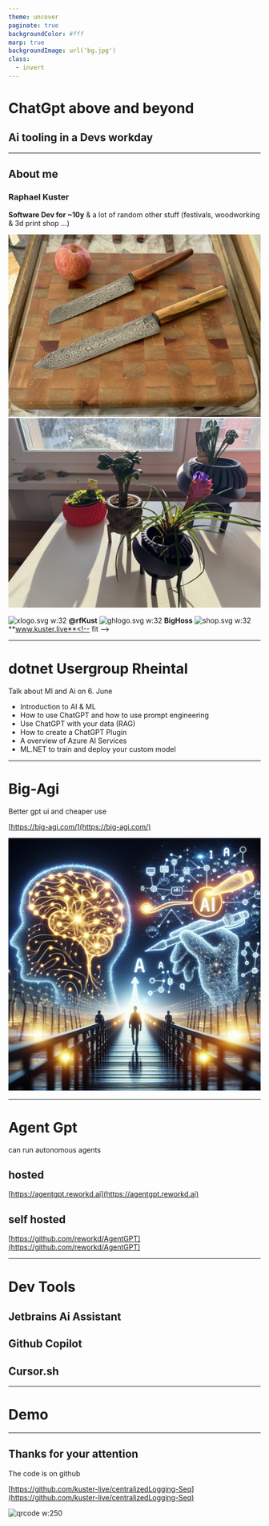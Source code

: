 ```yaml
---
theme: uncover
paginate: true
backgroundColor: #fff
marp: true
backgroundImage: url('bg.jpg')
class:
  - invert
---
```

<!-- invert -->
# ChatGpt above and beyond 

## Ai tooling in a Devs workday

---

## About me

### Raphael Kuster

**Software Dev for ~10y** & a lot of random other stuff (festivals, woodworking & 3d print shop ...)


![cuttingboards.jpg h:210](./images/cuttingboards.jpg)   ![3d print.png h:210](./images/3d-print.jpg)<!-- fit -->



![xlogo.svg w:32](https://upload.wikimedia.org/wikipedia/commons/c/ce/X_logo_2023.svg) **@rfKust**     ![ghlogo.svg w:32](https://upload.wikimedia.org/wikipedia/commons/9/91/Octicons-mark-github.svg) **BigHoss**     ![shop.svg w:32](https://upload.wikimedia.org/wikipedia/commons/b/ba/Empty_shopping_cart_clip_art.svg) **www.kuster.live**<!-- fit -->

---

# dotnet Usergroup Rheintal

Talk about Ml and Ai on 6. June

- Introduction to AI & ML
- How to use ChatGPT and how to use prompt engineering
- Use ChatGPT with your data (RAG)
- How to create a ChatGPT Plugin
- A overview of Azure AI Services
- ML.NET to train and deploy your custom model

<!-- _footer: "https://rheintal-dotnet.com/"-->
---

# Big-Agi

 Better gpt ui and cheaper use

[https://big-agi.com/](https://big-agi.com/)


![bigagi.png w:400](./images/big-agi.png)
<!--
https://platform.openai.com/

https://github.com/enricoros/big-agi

https://big-agi.com/

query:
 how would you create a marketing campaign for a club that tries to support and improve digitalization in its region
-->


<!-- _footer: "Big Agi" -->

---

# Agent Gpt

can run autonomous agents

## hosted

[https://agentgpt.reworkd.ai](https://agentgpt.reworkd.ai)

## self hosted

[https://github.com/reworkd/AgentGPT](https://github.com/reworkd/AgentGPT)

<!-- 
query:
Create a typescript scraper using cheerio to scrape this news page(https://digitaleinitiativen.at/geschichten/) and give me a json with all the headlines and descriptions of the entries
    -->

<!-- _footer: "Agent Gpt" -->

---

# Dev Tools

## Jetbrains Ai Assistant

## Github Copilot

## Cursor.sh

<!-- 
query
can you add the fields createdOn (text) and createdAt (timestamp)
-->


---

# Demo

---


## Thanks for your attention

The code is on github

[https://github.com/kuster-live/centralizedLogging-Seq](https://github.com/kuster-live/centralizedLogging-Seq)

![qrcode w:250](qr-code.png)


<!-- _footer: "Backgroundimage by coolvector on Freepik" -->
<!-- link to background image https://www.freepik.com/free-vector/gradient-hexagonal-background_13955213.htm#query=svg%20background&position=3&from_view=keyword&track=ais&uuid=cd1420f3-a9b1-466b-80cd-7712f43308a7 -->
